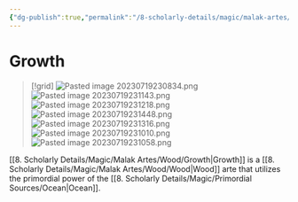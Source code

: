 ```yaml
---
{"dg-publish":true,"permalink":"/8-scholarly-details/magic/malak-artes/wood/growth/","noteIcon":""}
---
```


# Growth

>[!grid]
>![Pasted image 20230719230834.png](/img/user/x.%20Assets/Attachments/Pasted%20image%2020230719230834.png)
>![Pasted image 20230719231143.png](/img/user/x.%20Assets/Attachments/Pasted%20image%2020230719231143.png)
>![Pasted image 20230719231218.png](/img/user/x.%20Assets/Attachments/Pasted%20image%2020230719231218.png)
>![Pasted image 20230719231448.png](/img/user/x.%20Assets/Attachments/Pasted%20image%2020230719231448.png)
>![Pasted image 20230719231316.png](/img/user/x.%20Assets/Attachments/Pasted%20image%2020230719231316.png)
>![Pasted image 20230719231010.png](/img/user/x.%20Assets/Attachments/Pasted%20image%2020230719231010.png)
>![Pasted image 20230719231058.png](/img/user/x.%20Assets/Attachments/Pasted%20image%2020230719231058.png)

[[8. Scholarly Details/Magic/Malak Artes/Wood/Growth\|Growth]] is a [[8. Scholarly Details/Magic/Malak Artes/Wood/Wood\|Wood]] arte that utilizes the primordial power of the [[8. Scholarly Details/Magic/Primordial Sources/Ocean\|Ocean]].